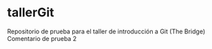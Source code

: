 # tallerGit
Repositorio de prueba para el taller de introducción a Git (The Bridge) 
Comentario de prueba 2 
